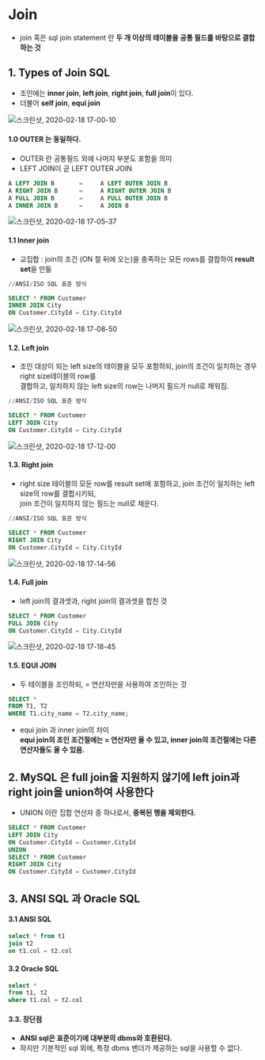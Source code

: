 
# Join  

  * join 혹은 sql join statement 란 **두 개 이상의 테이블을 공통 필드를 바탕으로 결합하는 것**  
  
## 1. Types of Join SQL    

  * 조인에는 **inner join**, **left join**, **right join**, **full join**이 있다.  
  * 더불어 **self join**, **equi join**  
  
  ![스크린샷, 2020-02-18 17-00-10](https://user-images.githubusercontent.com/34915108/74715641-2d6aa500-5270-11ea-88c3-2407745a9804.png)  

#### 1.0 OUTER 는 동일하다.  
  * OUTER 란 공통필드 외에 나머지 부분도 포함을 의미  
  * LEFT JOIN이 곧 LEFT OUTER JOIN  

```sql
A LEFT JOIN B       =     A LEFT OUTER JOIN B
A RIGHT JOIN B      =     A RIGHT OUTER JOIN B
A FULL JOIN B       =     A FULL OUTER JOIN B
A INNER JOIN B      =     A JOIN B
```

![스크린샷, 2020-02-18 17-05-37](https://user-images.githubusercontent.com/34915108/74716433-e67daf00-5271-11ea-9493-09cf4122b351.png)  


#### 1.1 Inner join  
  
  * 교집합 : join의 조건 (ON 절 뒤에 오는)을 충족하는 모든 rows를 결합하여 **result set**을 만듦    
  
```sql
//ANSI/ISO SQL 표준 방식

SELECT * FROM Customer
INNER JOIN City
ON Customer.CityId = City.CityId
```
 ![스크린샷, 2020-02-18 17-08-50](https://user-images.githubusercontent.com/34915108/74716394-ce0d9480-5271-11ea-884c-c27479e744b9.png)  
 
 
#### 1.2. Left join  

  * 조인 대상이 되는 left size의 테이블을 모두 포함하되, join의 조건이 일치하는 경우 right size테이블의 row를  
  결합하고, 일치하지 않는 left size의 row는 나머지 필드가 null로 채워짐.   
  
```sql
//ANSI/ISO SQL 표준 방식

SELECT * FROM Customer
LEFT JOIN City
ON Customer.CityId = City.CityId
```

![스크린샷, 2020-02-18 17-12-00](https://user-images.githubusercontent.com/34915108/74716400-cfd75800-5271-11ea-9786-27e508d2ccff.png)  


#### 1.3. Right join  
 
  * right size 테이블의 모둔 row를 result set에 포함하고, join 조건이 일치하는 left size의 row를 결합시키되,  
  join 조건이 일치하지 않는 필드는 null로 채운다.  
  

```sql
//ANSI/ISO SQL 표준 방식

SELECT * FROM Customer
RIGHT JOIN City
ON Customer.CityId = City.CityId
```  

![스크린샷, 2020-02-18 17-14-56](https://user-images.githubusercontent.com/34915108/74716595-352b4900-5272-11ea-8b2d-924d02873a6f.png)  


#### 1.4. Full join  

  * left join의 결과셋과, right join의 결과셋을 합친 것  
  
```sql
SELECT * FROM Customer
FULL JOIN City
ON Customer.CityId = City.CityId
```

![스크린샷, 2020-02-18 17-18-45](https://user-images.githubusercontent.com/34915108/74716889-bd115300-5272-11ea-80be-d0a53be89f22.png)  


#### 1.5. EQUI JOIN  

  * 두 테이블을 조인하되, = 연산자만을 사용하여 조인하는 것  
```sql 
SELECT * 
FROM T1, T2
WHERE T1.city_name = T2.city_name;
```
  * equi join 과 inner join의 차이  
  **equi join의 조인 조건절에는 = 연산자만 올 수 있고, inner join의 조건절에는 다른 연산자들도 올 수 있음.**  
  
  
 
 ## 2. MySQL 은 full join을 지원하지 않기에 left join과 right join을 **union**하여 사용한다  
 
   * UNION 이란 집합 연산자 중 하나로서, **중복된 행을 제외한다.** 
   
```sql
SELECT * FROM Customer 
LEFT JOIN City
ON Customer.CityId = Customer.CityId
UNION
SELECT * FROM Customer 
RIGHT JOIN City
ON Customer.CityId = Customer.CityId
```

## 3. ANSI SQL 과 Oracle SQL  

#### 3.1 ANSI SQL  
```sql
select * from t1
join t2
on t1.col = t2.col
```

#### 3.2 Oracle SQL  
```sql
select * 
from t1, t2
where t1.col = t2.col
```

#### 3.3. 장단점  

  * **ANSI sql은 표준이기에 대부분의 dbms와 호환된다.**  
  * 하지만 기본적인 sql 외에, 특정 dbms 밴더가 제공하는 sql을 사용할 수 없다. 


